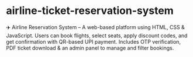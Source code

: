 # airline-ticket-reservation-system
✈️ Airline Reservation System – A web-based platform using HTML, CSS &amp; JavaScript. Users can book flights, select seats, apply discount codes, and get confirmation with QR-based UPI payment. Includes OTP verification, PDF ticket download &amp; an admin panel to manage and filter bookings.
